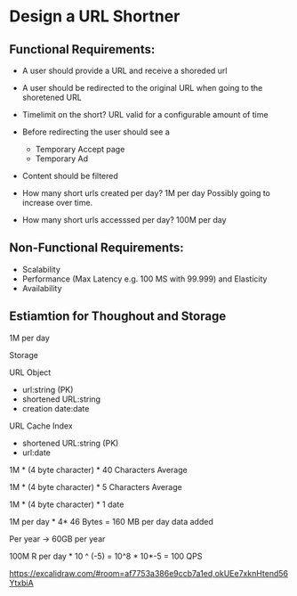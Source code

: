 
# Design a URL Shortner

## Functional Requirements:
- A user should provide a URL and receive a shoreded url
- A user should be redirected to the original URL when going to the shoretened URL

- Timelimit on the short? URL valid for a configurable amount of time



- Before redirecting the user should see a 
  - Temporary Accept page
  - Temporary Ad
  
- Content should be filtered 


- How many short urls created per day?
1M per day
Possibly going to increase over time.

- How many short urls accesssed per day?
100M per day



## Non-Functional Requirements:
- Scalability
- Performance (Max Latency e.g. 100 MS with 99.999)
and Elasticity
- Availability






## Estiamtion for Thoughout and Storage

1M per day

Storage

URL Object
- url:string (PK)
- shortened URL:string
- creation date:date

URL Cache Index
- shortened URL:string (PK)
- url:date



1M * (4 byte character) * 40 Characters Average 

1M * (4 byte character) * 5 Characters Average 

1M * (4 byte character) * 1 date

1M per day * 4* 46 Bytes =  160 MB per day data added

Per year -> 60GB per year



100M R per day * 10 ^ (-5) = 10^8 * 10*-5 = 100 QPS


https://excalidraw.com/#room=af7753a386e9ccb7a1ed,okUEe7xknHtend56YtxbiA
